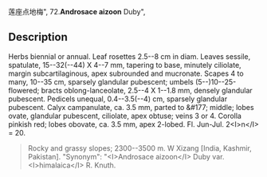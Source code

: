 莲座点地梅",
72.**Androsace aizoon** Duby",

## Description
Herbs biennial or annual. Leaf rosettes 2.5--8 cm in diam. Leaves sessile, spatulate, 15--32(--44) X 4--7 mm, tapering to base, minutely ciliolate, margin subcartilaginous, apex subrounded and mucronate. Scapes 4 to many, 10--35 cm, sparsely glandular pubescent; umbels (5--)10--25-flowered; bracts oblong-lanceolate, 2.5--4 X 1--1.8 mm, densely glandular pubescent. Pedicels unequal, 0.4--3.5(--4) cm, sparsely glandular pubescent. Calyx campanulate, ca. 3.5 mm, parted to &amp;#177; middle; lobes ovate, glandular pubescent, ciliolate, apex obtuse; veins 3 or 4. Corolla pinkish red; lobes obovate, ca. 3.5 mm, apex 2-lobed. Fl. Jun-Jul. 2&lt;I&gt;n&lt;/I&gt; = 20.

> Rocky and grassy slopes; 2300--3500 m. W Xizang [India, Kashmir, Pakistan].
  "Synonym": "&lt;I&gt;Androsace aizoon&lt;/I&gt; Duby var. &lt;I&gt;himalaica&lt;/I&gt; R. Knuth.
